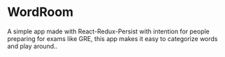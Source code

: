 # WordRoom
A simple app made with React-Redux-Persist with intention for people preparing for exams like GRE, this app makes it easy to categorize words and play around..
